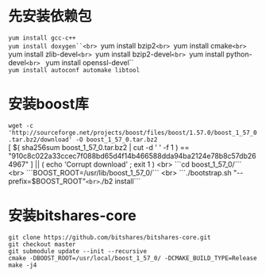 # 先安装依赖包
``yum install gcc-c++`` <br>
```yum install doxygen``<br>
```yum install bzip2```<br>
```yum install cmake```<br>
```yum install zlib-devel```<br>
```yum install bzip2-devel```<br>
```yum install python-devel```<br>
``` yum install openssl-devel``<br>
```yum install autoconf automake libtool```<br> 
# 安装boost库
```wget -c 'http://sourceforge.net/projects/boost/files/boost/1.57.0/boost_1_57_0.tar.bz2/download' -O boost_1_57_0.tar.bz2```  <br>
[ $( sha256sum boost_1_57_0.tar.bz2 | cut -d ' ' -f 1 ) == "910c8c022a33ccec7f088bd65d4f14b466588dda94ba2124e78b8c57db264967" ] || ( echo 'Corrupt download' ; exit 1 ) <br>
```cd boost_1_57_0/``` <br> 
```BOOST_ROOT=/usr/lib/boost_1_57_0/``` <br>
```./bootstrap.sh "--prefix=$BOOST_ROOT"``` <br>
```./b2 install``` <br>

#  安装bitshares-core
```git clone https://github.com/bitshares/bitshares-core.git```<br>
```git checkout master```<br>
```git submodule update --init --recursive```<br>
```cmake -DBOOST_ROOT=/usr/local/boost_1_57_0/ -DCMAKE_BUILD_TYPE=Release```<br>
```make -j4```<br>

